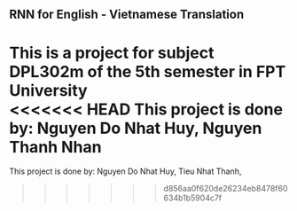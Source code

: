 ## RNN for English - Vietnamese Translation
This is a project for subject DPL302m of the 5th semester in FPT University\
<<<<<<< HEAD
This project is done by: Nguyen Do Nhat Huy, Nguyen Thanh Nhan
=======
This project is done by: Nguyen Do Nhat Huy, Tieu Nhat Thanh, 
>>>>>>> d856aa0f620de26234eb8478f60634b1b5904c7f
